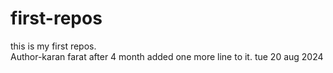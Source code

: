 # first-repos
this is my first repos.<br>
Author-karan farat
after 4 month added one more line to it.
tue 20 aug 2024
